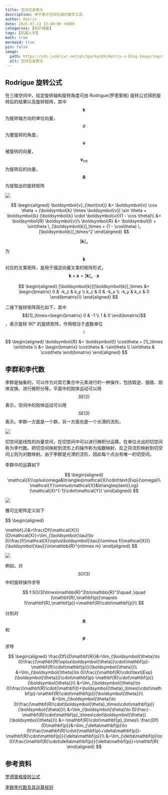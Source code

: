 ```yaml
---
title: 空间位姿表示
description: 用于表示空间位姿的数学工具
author: Hatrix
date: 2025-07-13 13:48:00 +0800
categories: [知识储备]
tags: [机器人学]
math: true
mermaid: true
pin: false
image:
  path: https://cdn.jsdelivr.net/gh/SparkyXXX/Hatrix-s-Blog-Image/img/v2-5f1beedfabee227224e7c5ae8271e9e9_1440w.avif
  alt: 空间位姿表示
---
```


## Rodrigue 旋转公式

在三维空间中，给定旋转轴和旋转角度可由 Rodrigue(罗德里格) 旋转公式得到旋转后的结果以及旋转矩阵，其中$$\boldsymbol{k}$$为旋转轴方向的单位向量，$$\theta$$为要旋转的角度，$$\boldsymbol{v}$$被旋转的向量，$$\boldsymbol{v}_\text{rot}$$为旋转后的向量，$$\boldsymbol{R}$$为提取出的旋转矩阵

![](https://cdn.jsdelivr.net/gh/SparkyXXX/Hatrix-s-Blog-Image/img/v2-8742dac75f2826cfc0f557a9fd7c3780_1440w.jpg)

$$
\begin{aligned}
\boldsymbol{v}_{\text{rot}} &= \boldsymbol{v} \cos \theta + (\boldsymbol{k} \times \boldsymbol{v}) \sin \theta + \boldsymbol{k} (\boldsymbol{k} \cdot \boldsymbol{v})(1 - \cos \theta)\\
 &= \boldsymbol{R} \boldsymbol{v}\\
\boldsymbol{R} &= \boldsymbol{I} + \sin\theta \, [\boldsymbol{k}]_\times + (1 - \cos\theta) \, [\boldsymbol{k}]_\times^2
\end{aligned}
$$

$$[\boldsymbol{k}]_\times$$为$$\boldsymbol{k}$$对应的叉乘矩阵，是用于描述向量叉乘的矩阵形式，$$\boldsymbol{k} \times \boldsymbol{x} = [\boldsymbol{k}]_\times \cdot \boldsymbol{x}$$

$$
\begin{aligned}
[\boldsymbol{k}][\boldsymbol{k}]_\times &=
\begin{bmatrix}
0 & -k_z & k_y \\
k_z & 0 & -k_x \\
-k_y & k_x & 0
\end{bmatrix}\\
\end{aligned}
$$

二维下旋转矩阵简化如下，其中$$[1]_\times=\begin{bmatrix}
0 & -1 \\
1 & 0
\end{bmatrix}$$，表示旋转 90° 的旋转矩阵，作用相当于虚数单位$$\text{i}$$

$$
\begin{aligned}
\boldsymbol{R} &= \boldsymbol{I} \cos\theta + [1]_\times \sin\theta \\
&=
\begin{bmatrix}
\cos\theta & -\sin\theta \\
\sin\theta & \cos\theta
\end{bmatrix}
\end{aligned}
$$

## 李群和李代数

李群是抽象的，可以作为对其它集合中元素进行的一种操作，包括取逆、插值、刚体变换、进行微积分等。平面中的刚体运动可以用$$SE(2)$$表示，空间中的刚体运动可以用$$SE(3)$$表示。李群一方面是一个群，另一方面也是一个光滑的流形。

![](https://cdn.jsdelivr.net/gh/SparkyXXX/Hatrix-s-Blog-Image/img/v2-5f1beedfabee227224e7c5ae8271e9e9_1440w.avif)

切空间是线性的向量空间，在切空间中可以进行微积分运算。在单位点出的切空间称为李代数。把切空间映射到流形上的操作称为指数映射，反之将流形映射到切空间上则为对数映射。由于李群是光滑的流形，因此每个点出有唯一的切空间。

李群中的运算如下

$$
\begin{aligned}
\mathcal{X}\oplus\omega&\triangleq\mathcal{X}\cdot\text{Exp}(\omega)\\
\mathcal{Y}\ominus\mathcal{X}&\triangleq\text{Log}(\mathcal{X}^{-1}\cdot\mathcal{Y})
\end{aligned}
$$

![](https://cdn.jsdelivr.net/gh/SparkyXXX/Hatrix-s-Blog-Image/img/20250713202825187.png)

雅可比矩阵定义如下

$$
\begin{aligned}

\mathbf{J}&=\frac{Df(\mathcal{X})}{D\mathcal{X}}=\lim_{\boldsymbol{\tau}\to 0}\frac{f(\mathcal{X}\oplus\boldsymbol{\tau})\ominus f(\mathcal{X})}{\boldsymbol{\tau}}\in\mathbb{R}^{n\times m}
\end{aligned}
$$

![](https://cdn.jsdelivr.net/gh/SparkyXXX/Hatrix-s-Blog-Image/img/20250713204104610.png)

例如，对$$SO(3)$$中的旋转操作求导

$$
f:SO(3)\times\mathbb{R}^3\to\mathbb{R}^3\quad ;\quad (\mathbf{R},\mathbf{p})\mapsto f(\mathbf{R},\mathbf{p})=\mathbf{R}\cdot\mathbf{p}\\
$$

分别对$$\boldsymbol{R}$$和$$\boldsymbol{p}$$求导

$$
\begin{aligned}
\frac{Df}{D\mathbf{R}}&=\lim_{\boldsymbol{\theta}\to 0}\frac{(\mathbf{R}\oplus\boldsymbol{\theta})\cdot\mathbf{p}-\mathbf{R}\cdot\mathbf{p}}{\boldsymbol{\theta}}\\
&=\lim_{\boldsymbol{\theta}\to 0}\frac{(\mathbf{R}\cdot\text{Exp}(\boldsymbol{\theta}))\cdot\mathbf{p}-\mathbf{R}\cdot\mathbf{p}}{\boldsymbol{\theta}}\\
&=\lim_{\boldsymbol{\theta}\to 0}\frac{\mathbf{R}\cdot(\mathbf{I}+\boldsymbol{\theta}_\times)\cdot\mathbf{p}-\mathbf{R}\cdot\mathbf{p}}{\boldsymbol{\theta}}\\
&=\lim_{\boldsymbol{\theta}\to 0}\frac{\mathbf{R}\cdot\boldsymbol{\theta}_\times\cdot\mathbf{p}}{\boldsymbol{\theta}}\\
&=\lim_{\boldsymbol{\theta}\to 0}\frac{-\mathbf{R}\cdot\mathbf{p}_\times\cdot\boldsymbol{\theta}}{\boldsymbol{\theta}}\\
&=-\mathbf{R}\cdot\mathbf{p}_\times\\
\frac{Df}{D\mathbf{p}}&=\lim_{\delta\mathbf{p}\to 0}\frac{\mathbf{R}\cdot(\mathbf{p}+\delta\mathbf{p})-\mathbf{R}\cdot\mathbf{p}}{\delta\mathbf{p}}\\
&=\lim_{\delta\mathbf{p}\to 0}\frac{\mathbf{R}\cdot\delta\mathbf{p}}{\delta\mathbf{p}}=\mathbf{R}
\end{aligned}
$$

## 参考资料

[罗德里格旋转公式](https://zhuanlan.zhihu.com/p/451579313)

[李群李代数及其运算规则](https://www.bilibili.com/video/BV1tg411j7oY/)
